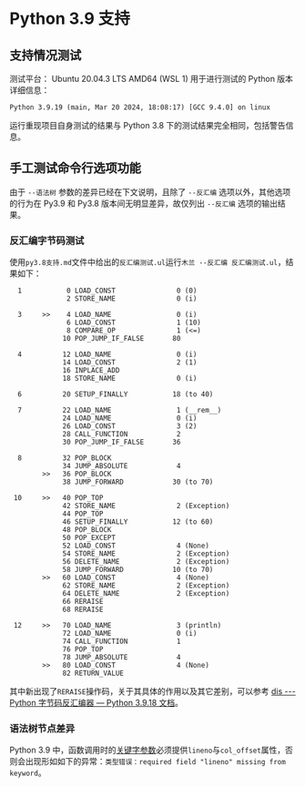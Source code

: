# Python 3.9 支持

## 支持情况测试

测试平台： Ubuntu 20.04.3 LTS AMD64 (WSL 1)
用于进行测试的 Python 版本详细信息：

```plaintext
Python 3.9.19 (main, Mar 20 2024, 18:08:17) [GCC 9.4.0] on linux
```

运行重现项目自身测试的结果与 Python 3.8 下的测试结果完全相同，包括警告信息。

## 手工测试命令行选项功能

由于 `--语法树` 参数的差异已经在下文说明，且除了 `--反汇编` 选项以外，其他选项的行为在 Py3.9 和 Py3.8 版本间无明显差异，故仅列出 `--反汇编` 选项的输出结果。

### 反汇编字节码测试

使用`py3.8支持.md`文件中给出的`反汇编测试.ul`运行`木兰 --反汇编 反汇编测试.ul`，结果如下：

```plaintext
  1           0 LOAD_CONST               0 (0)
              2 STORE_NAME               0 (i)

  3     >>    4 LOAD_NAME                0 (i)
              6 LOAD_CONST               1 (10)
              8 COMPARE_OP               1 (<=)
             10 POP_JUMP_IF_FALSE       80

  4          12 LOAD_NAME                0 (i)
             14 LOAD_CONST               2 (1)
             16 INPLACE_ADD
             18 STORE_NAME               0 (i)

  6          20 SETUP_FINALLY           18 (to 40)

  7          22 LOAD_NAME                1 (__rem__)
             24 LOAD_NAME                0 (i)
             26 LOAD_CONST               3 (2)
             28 CALL_FUNCTION            2
             30 POP_JUMP_IF_FALSE       36

  8          32 POP_BLOCK
             34 JUMP_ABSOLUTE            4
        >>   36 POP_BLOCK
             38 JUMP_FORWARD            30 (to 70)

 10     >>   40 POP_TOP
             42 STORE_NAME               2 (Exception)
             44 POP_TOP
             46 SETUP_FINALLY           12 (to 60)
             48 POP_BLOCK
             50 POP_EXCEPT
             52 LOAD_CONST               4 (None)
             54 STORE_NAME               2 (Exception)
             56 DELETE_NAME              2 (Exception)
             58 JUMP_FORWARD            10 (to 70)
        >>   60 LOAD_CONST               4 (None)
             62 STORE_NAME               2 (Exception)
             64 DELETE_NAME              2 (Exception)
             66 RERAISE
             68 RERAISE

 12     >>   70 LOAD_NAME                3 (println)
             72 LOAD_NAME                0 (i)
             74 CALL_FUNCTION            1
             76 POP_TOP
             78 JUMP_ABSOLUTE            4
        >>   80 LOAD_CONST               4 (None)
             82 RETURN_VALUE
```

其中新出现了`RERAISE`操作码，关于其具体的作用以及其它差别，可以参考 [dis --- Python 字节码反汇编器 — Python 3.9.18 文档](https://docs.python.org/zh-cn/3.9/library/dis.html#opcode-RERAISE)。

### 语法树节点差异

Python 3.9 中，函数调用时的[关键字参数](https://docs.python.org/zh-cn/3.9/glossary.html#term-argument)必须提供`lineno`与`col_offset`属性，否则会出现形如如下的异常：`类型错误：required field "lineno" missing from keyword`。

